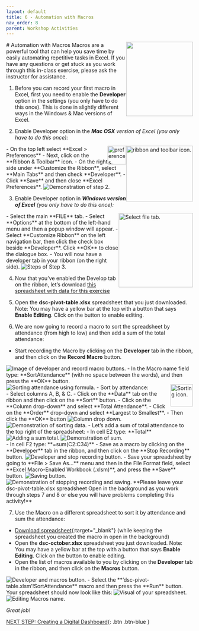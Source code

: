 ```yaml
---
layout: default
title: 6 - Automation with Macros
nav_order: 8
parent: Workshop Activities
---
```

 <img src="images/excel-automation-01.png" style="float:right;width:180px;height:200px;"> 
# Automation with Macros
Macros are a powerful tool that can help you save time by easily automating repetitive tasks in Excel. If you have any questions or get stuck as you work through this in-class exercise, please ask the instructor for assistance. 

1. Before you can record your first macro in Excel, first you need to enable the **Developer** option in the settings (you only have to do this once). This is done in slightly different ways in the Windows & Mac versions of Excel.

2. Enable Developer option in the _**Mac OSX** version of Excel  (you only have to do this once):_
 <img src="images/excel-automation-04.png" style="float:right;width:180px;height:150px;" alt="ribbon and toolbar icon."> 
  <img src="images/excel-automation-03.png" style="float:right;width:50px;height:50px;" alt="preferences."> 
  - On the top left select **Excel > Preferences** 
  - Next, click on the **Ribbon & Toolbar** icon.
  - On the right side under **Customize the Ribbon**, select **Main Tabs** and then check **Developer**.
  - Click **Save** and then close **Excel Preferences**.
 <img src="images/excel-automation-05.gif" alt="Demonstration of step 2.">
 
3. Enable Developer option in _**Windows version of Excel**  (you only have to do this once):_
 <img src="images/excel-automation-02.png" style="float:right;width:200px;height:200px;" alt="Select file tab."> 
  - Select the main **FILE** tab.
  - Select **Options** at the bottom of the left-hand menu and then a popup window will appear.
  - Select **Customize Ribbon** on the left navigation bar, then click the check box beside **Developer**. Click **OK** to close the dialogue box.
  - You will now have a developer tab in your ribbon (on the right side).
 <img src="images/excel-automation-06.png" alt="Steps of Step 3."> 
 
4. Now that you’ve enabled the Develop tab on the ribbon, let’s download [this spreadsheet with data for this exercise](https://bit.ly/dsc-pivot-table)

5. Open the **dsc-pivot-table.xlsx** spreadsheet that you just downloaded. Note: You may have a yellow bar at the top with a button that says **Enable Editing**. Click on the button to enable editing.

6. We are now going to record a macro to sort the spreadsheet by attendance (from high to low) and then add a sum of the total attendance:
  - Start recording the Macro by clicking on the **Developer** tab in the ribbon, and then click on the **Record Macro** button.
  <img src="images/excel-automation-07.png" alt="Image of developer and record macro buttons."> 
  - In the Macro name field type: **SortAttendance** (with no space between the words), and then press the **OK** button.<br>
  <img src="images/excel-automation-08.gif" alt="Sorting attendance using formula."> 
  - Sort by attendance: <img src="images/excel-automation-09.png" style="float:right" width="60" height="60" alt="Sorting icon."><br>
              - Select columns A, B, & C.
              - Click on the **Data** tab on the ribbon and then click on the **Sort** button. 
              - Click on the **Column drop-down** and select **Total Attendance**.
              - Click on the **Order** drop-down and select **Largest to Smallest**. 
              - Then click the **OK** button
              <img src="images/excel-automation-10.png" alt="Column drop down."> 
              <img src="images/excel-automation-11.gif" alt="Demonstration of sorting data."> 
  - Let’s add a sum of total attendance to the top right of the spreadsheet:
              - In cell E2 type: **Total**<br>
              <img src="images/excel-automation-12.png" alt="Adding a sum total."> 
              <img src="images/excel-automation-13.gif" alt="Demonstration of sum."><br> 
              - In cell F2 type: **=sum(C2:C34)**
  - Save as a macro by clicking on the **Developer** tab in the ribbon, and then click on the **Stop Recording** button.
   <img src="images/excel-automation-15.png" alt="Developer and stop recording button."> 
  - Save your spreadsheet by going to **File > Save As…** menu and then in the File Format field, select **Excel Macro-Enabled Workbook (.xlsm)**, and press the **Save** button.
  <img src="images/excel-automation-14.png" alt="Saving button."> 
  <img src="images/excel-automation-16.gif" alt="Demonstration of stopping recording and saving."> 
  **Please leave your dsc-pivot-table.xlsx spreadsheet Open in the background as you work through steps 7 and 8 or else you will have problems completing this activity!**

7. Use the Macro on a different spreadsheet to sort it by attendance and sum the attendance:
  - [Download spreadsheet](docs/dsc-october.xlsx){:target="_blank"} (while keeping the spreadsheet you created the macro in open in the background)
  - Open the **dsc-october.xlsx** spreadsheet you just downloaded. Note: You may have a yellow bar at the top with a button that says **Enable Editing**. Click on the button to enable editing.
  - Open the list of macros available to you by clicking on the **Developer** tab in the ribbon, and then click on the **Macros** button.
  <img src="images/excel-automation-17.png" alt="Developer and macros button.">
  - Select the **‘dsc-pivot-table.xlsm’!SortAttendance** macro and then press the **Run** button. Your spreadsheet should now look like this:
<img src="images/excel-automation-18.png" alt="Visual of your spreadsheet."> 
<img src="images/excel-automation-19.gif" alt="Editing Macros name."> 

_Great job!_

[NEXT STEP: Creating a Digital Dashboard](digital-dashboard.html){: .btn .btn-blue }
